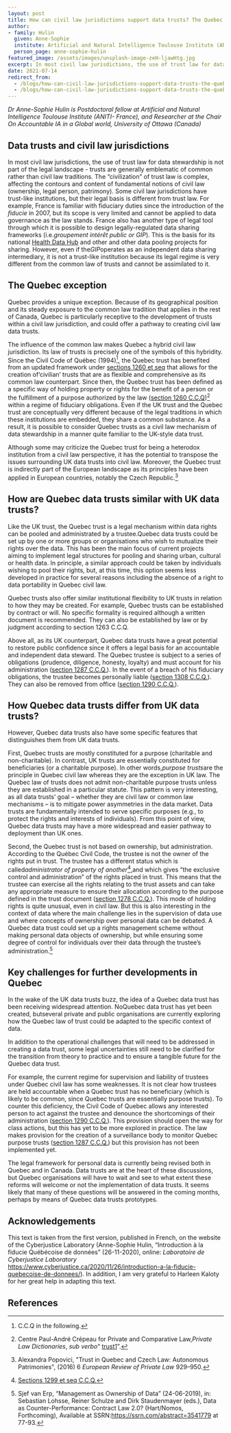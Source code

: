 ```yaml
---
layout: post
title: How can civil law jurisdictions support data trusts? The Quebec example
author: 
- family: Hulin
  given: Anne-Sophie
  institute: Artificial and Natural Intelligence Toulouse Institute (ANITI- France) and University of Ottawa
  person_page: anne-sophie-hulin
featured_image: /assets/images/unsplash-image-zeH-ljawHtg.jpg
excerpt: In most civil law jurisdictions, the use of trust law for data stewardship is not part of the legal landscape - trusts are generally emblematic of common rather than civil law traditions. The “civilization” of trust law is complex, affecting the contours and content of fundamental notions of civil law (ownership, legal person, patrimony).
date: 2021-07-14
redirect_from:
  - /blogs/how-can-civil-law-jurisdictions-support-data-trusts-the-quebec-example
  - /blogs/how-can-civil-law-jurisdictions-support-data-trusts-the-quebec-example/
---
```


*Dr Anne-Sophie Hulin is Postdoctoral fellow at Artificial and
Natural Intelligence Toulouse Institute (ANITI- France), and Researcher
at the Chair On Accountable IA in a Global world, University of Ottawa
(Canada)*

## Data trusts and civil law jurisdictions

In most civil law jurisdictions, the use of trust law for data
stewardship is not part of the legal landscape - trusts are generally
emblematic of common rather than civil law traditions. The
“civilization” of trust law is complex, affecting the contours and
content of fundamental notions of civil law (ownership, legal person,
patrimony). Some civil law jurisdictions have trust-like institutions,
but their legal basis is different from trust law. For example, France
is familiar with fiduciary duties since the introduction of
the *fiducie* in 2007, but its scope is very limited and cannot be
applied to data governance as the law stands. France also has another
type of legal tool through which it is possible to design
legally-regulated data sharing frameworks (i.e.*groupement intérêt
public or GIP*). This is the basis for its national [Health Data
Hub](https://www.health-data-hub.fr/) and other and other data
pooling projects for sharing. However, even if the*GIP*operates as an
independent data sharing intermediary, it is not a trust-like
institution because its legal regime is very different from the common
law of trusts and cannot be assimilated to it.

## The Quebec exception

Quebec provides a unique exception. Because of its geographical position
and its steady exposure to the common law tradition that applies in the
rest of Canada, Quebec is particularly receptive to the development of
trusts within a civil law jurisdiction, and could offer a pathway to
creating civil law data trusts.

The influence of the common law makes Quebec a hybrid civil law
jurisdiction. Its law of trusts is precisely one of the symbols of this
hybridity. Since the Civil Code of Québec (1994)[^1], the Quebec trust has
benefited from an updated framework under [sections 1260 et
seq](https://ccq.lexum.com/w/ccq/en#!fragment/sec1260/BQCwhgziBcwMYgK4DsDWszIQewE4BUBTADwBdoJC4BGAJgDYAGASgBpltTCIBFRQ3AE9oAchGtKYXAj4DhYiYSkIAynlIAhYQCUAogBldANQCCAOQDCu1qTAAjaKWxxmzIA) that allows for the creation
of‘civilian’ trusts that are as flexible and comprehensive as
its common law counterpart. Since then, the Quebec trust has been
defined as a specific way of holding property or rights for the benefit
of a person or the fulfillment of a purpose authorized by the
law ([section 1260
C.C.Q](https://d.docs.live.net/8fc1b14dad51ed7b/Documents/Civil%20Code%20of%20Qu%C3%A9bec,%20CQLR%20c%20Chttps:/ccq.lexum.com/w/ccq/en#!fragment/sec1260))[^2] within
a regime of fiduciary obligations. Even if the UK trust and the Quebec
trust are conceptually very different because of the legal traditions in
which these institutions are embedded, they share a common substance. As
a result, it is possible to consider Quebec trusts as a civil law
mechanism of data stewardship in a manner quite familiar to the UK-style
data trust.

[^1]: C.C.Q in the following.

[^2]: Centre Paul-André Crépeau for Private and Comparative Law,*Private Law Dictionaries*, *sub verbo*“ [trust1](https://nimbus.mcgill.ca/pld-ddp/dictionary/show/46135?source=NEWPROPEN)”.

Although some may criticize the Quebec trust for being a heterodox
institution from a civil law perspective, it has the potential to
transpose the issues surrounding UK data trusts into civil law.
Moreover, the Quebec trust is indirectly part of the European landscape
as its principles have been applied in European countries, notably the
Czech Republic.[^3]

[^3]: Alexandra Popovici, "Trust in Quebec and Czech Law: Autonomous Patrimonies", (2016) 6 *European Review of Private Law* 929–950.

## How are Quebec data trusts similar with UK data trusts?

Like the UK trust, the Quebec trust is a legal mechanism within data
rights can be pooled and administrated by a trustee.Quebec data trusts
could be set up by one or more groups or organisations who wish to
mutualize their rights over the data. This has been the main focus of
current projects aiming to implement legal structures for pooling and
sharing urban, cultural or health data. In principle, a similar approach
could be taken by individuals wishing to pool their rights, but, at this
time, this option seems less developed in practice for several reasons
including the absence of a right to data portability in Quebec civil
law.

Quebec trusts also offer similar institutional flexibility to UK trusts
in relation to how they may be created. For example, Quebec trusts can
be established by contract or will. No specific formality is required
although a written document is recommended. They can also be established
by law or by judgment according to section 1263 C.C.Q.

Above all, as its UK counterpart, Quebec data trusts have a great
potential to restore public confidence since it offers a legal basis for
an accountable and independent data steward. The Quebec trustee is
subject to a series of obligations (prudence, diligence, honesty,
loyalty) and must account for his administration ([section 1287
C.C.Q.](https://ccq.lexum.com/w/ccq/en#!fragment/sec1287)). In
the event of a breach of his fiduciary obligations, the trustee becomes
personally liable ([section 1308
C.C.Q.](https://ccq.lexum.com/w/ccq/en#!fragment/sec1308)). They
can also be removed from office ([section 1290
C.C.Q.](https://ccq.lexum.com/w/ccq/en#!fragment/sec1290)).

## How Quebec data trusts differ from UK data trusts?

However, Quebec data trusts also have some specific features that
distinguishes them from UK data trusts.

First, Quebec trusts are mostly constituted for a purpose (charitable
and non-charitable). In contrast, UK trusts are essentially constituted
for beneficiaries (or a charitable purpose). In other words,*purpose
trusts*are the principle in Quebec civil law whereas they are the
exception in UK law. The Quebec law of trusts does not admit
non-charitable purpose trusts unless they are established in a
particular statute. This pattern is very interesting, as all data
trusts’ goal – whether they are civil law or common law mechanisms – is
to mitigate power asymmetries in the data market. Data trusts are
fundamentally intended to serve specific purposes (e.g., to protect the
rights and interests of individuals). From this point of view, Quebec
data trusts may have a more widespread and easier pathway to deployment
than UK ones.

Second, the Quebec trust is not based on ownership, but administration.
According to the Québec Civil Code, the trustee is not the owner of the
rights put in trust. The trustee has a different status which is
called*administrator of property of another*[^4],and which gives “the
exclusive control and administration” of the rights placed in trust.
This means that the trustee can exercise all the rights relating to the
trust assets and can take any appropriate measure to ensure their
allocation according to the purpose defined in the trust document
([section 1278 C.C.Q.](https://ccq.lexum.com/w/ccq/en#!fragment/sec1278)). This
mode of holding rights is quite unusual, even in civil law. But this is
also interesting in the context of data where the main challenge lies in
the supervision of data use and where concepts of ownership over
personal data can be debated. A Quebec data trust could set up a rights
management scheme without making personal data objects of ownership, but
while ensuring some degree of control for individuals over their data
through the trustee’s administration.[^5]

[^4]: [Sections 1299 et seq C.C.Q.](https://ccq.lexum.com/w/ccq/en#!fragment/sec1299)

[^5]: Sjef van Erp, “Management as Ownership of Data” (24-06-2019), in: Sebastian Lohsse, Reiner Schulze and Dirk Staudenmayer (eds.), Data as Counter-Performance: Contract Law 2.0? (Hart/Nomos, Forthcoming), Available at SSRN:<https://ssrn.com/abstract=3541779> at 77-93.

## Key challenges for further developments in Quebec

In the wake of the UK data trusts buzz, the idea of a Quebec data trust
has been receiving widespread attention. NoQuebec data trust has yet
been created, butseveral private and public organisations are currently
exploring how the Quebec law of trust could be adapted to the specific
context of data.

In addition to the operational challenges that will need to be addressed
in creating a data trust, some legal uncertainties still need to be
clarified for the transition from theory to practice and to ensure a
tangible future for the Quebec data trust.

For example, the current regime for supervision and liability of
trustees under Quebec civil law has some weaknesses. It is not clear how
trustees are held accountable when a Quebec trust has no beneficiary
(which is likely to be common, since Quebec trusts are essentially
purpose trusts). To counter this deficiency, the Civil Code of Quebec
allows any interested person to act against the trustee and denounce the
shortcomings of their administration ([section 1290
C.C.Q.](https://ccq.lexum.com/w/ccq/en#!fragment/sec1290)). This
provision should open the way for class actions, but this has yet to be
more explored in practice. The law makes provision for the creation of a
surveillance body to monitor Quebec purpose trusts ([section 1287
C.C.Q.](https://ccq.lexum.com/w/ccq/en#!fragment/sec1287)) but
this provision has not been implemented yet.

The legal framework for personal data is currently being revised both in
Quebec and in Canada. Data trusts are at the heart of these discussions,
but Quebec organisations will have to wait and see to what extent these
reforms will welcome or not the implementation of data trusts. It seems
likely that many of these questions will be answered in the coming
months, perhaps by means of Quebec data trusts prototypes.

## Acknowledgements
  
This text is taken from the first version, published in French, on the
website of the Cyberjustice Laboratory (Anne-Sophie Hulin, “Introduction
à la fiducie Québécoise de données” (26-11-2020), online: *Laboratoire
de Cyberjustice Laboratory*
<https://www.cyberjustice.ca/2020/11/26/introduction-a-la-fiducie-quebecoise-de-donnees/>).
In addition, I am very grateful to Harleen Kaloty for her great help in
adapting this text.

## References
